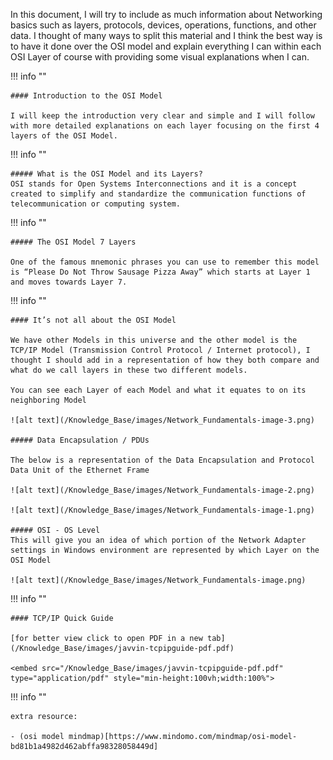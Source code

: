 In this document, I will try to include as much information about Networking basics such as layers, protocols, devices, operations, functions, and other data. I thought of many ways to split this material and I think the best way is to have it done over the OSI model and explain everything I can within each OSI Layer of course with providing some visual explanations when I can.


!!! info ""

    #### Introduction to the OSI Model

    I will keep the introduction very clear and simple and I will follow with more detailed explanations on each layer focusing on the first 4 layers of the OSI Model.

!!! info ""

    ##### What is the OSI Model and its Layers?
    OSI stands for Open Systems Interconnections and it is a concept created to simplify and standardize the communication functions of telecommunication or computing system.

!!! info ""

    ##### The OSI Model 7 Layers

    One of the famous mnemonic phrases you can use to remember this model is “Please Do Not Throw Sausage Pizza Away” which starts at Layer 1 and moves towards Layer 7.

    
!!! info ""

    #### It’s not all about the OSI Model

    We have other Models in this universe and the other model is the TCP/IP Model (Transmission Control Protocol / Internet protocol), I thought I should add in a representation of how they both compare and what do we call layers in these two different models.

    You can see each Layer of each Model and what it equates to on its neighboring Model

    ![alt text](/Knowledge_Base/images/Network_Fundamentals-image-3.png)

    ##### Data Encapsulation / PDUs

    The below is a representation of the Data Encapsulation and Protocol Data Unit of the Ethernet Frame

    ![alt text](/Knowledge_Base/images/Network_Fundamentals-image-2.png)

    ![alt text](/Knowledge_Base/images/Network_Fundamentals-image-1.png)

    ##### OSI - OS Level
    This will give you an idea of which portion of the Network Adapter settings in Windows environment are represented by which Layer on the OSI Model

    ![alt text](/Knowledge_Base/images/Network_Fundamentals-image.png)


!!! info ""

    #### TCP/IP Quick Guide

    [for better view click to open PDF in a new tab](/Knowledge_Base/images/javvin-tcpipguide-pdf.pdf)

    <embed src="/Knowledge_Base/images/javvin-tcpipguide-pdf.pdf" type="application/pdf" style="min-height:100vh;width:100%">

!!! info ""

    extra resource:

    - (osi model mindmap)[https://www.mindomo.com/mindmap/osi-model-bd81b1a4982d462abffa98328058449d]
